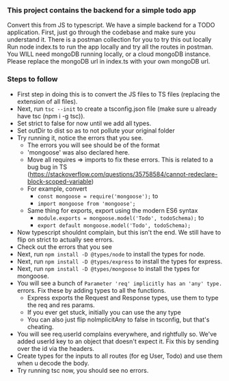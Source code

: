 ### This project contains the backend for a simple todo app
Convert this from JS to typescript.
We have a simple backend for a TODO application.
First, just go through the codebase and make sure you understand it. There is a postman collection for you to try this out locally
Run node index.ts to run the app locally and try all the routes in postman.
You WILL need mongoDB running locally, or a cloud mongoDB instance. Please replace the mongoDB url in index.ts with your own mongoDB url.

### Steps to follow
 - First step in doing this is to convert the JS files to TS files (replacing the extension of all files).
 - Next, run `tsc --init` to create a tsconfig.json file (make sure u already have tsc (npm i -g tsc)).
 - Set strict to false for now until we add all types.
 - Set outDir to dist so as to not pollute your original folder
 - Try running it, notice the errors that you see.
   - The errors you will see should be of the format 
   - 'mongoose' was also declared here.
   - Move all requires => imports to fix these errors. This is related to a bug bug in TS (https://stackoverflow.com/questions/35758584/cannot-redeclare-block-scoped-variable)
   - For example, convert
     - `const mongoose = require('mongoose');` to
     - `import mongoose from 'mongoose';`
   - Same thing for exports, export using the modern ES6 syntax
     - `module.exports = mongoose.model('Todo', todoSchema);` to
     - `export default mongoose.model('Todo', todoSchema);`
 - Now typescript shouldnt complain, but this isn't the end. We still have to flip on strict to actually see errors.
 - Check out the errors that you see
 - Next, run `npm install -D @types/node` to install the types for node.
 - Next, run `npm install -D @types/express` to install the types for express.
 - Next, run `npm install -D @types/mongoose` to install the types for mongoose.
 - You will see a bunch of `Parameter 'req' implicitly has an 'any' type.` errors. Fix these by adding types to all the functions.
   - Express exports the Request and Response types, use them to type the req and res params.
   - If you ever get stuck, initially you can use the any type
   - You can also just flip noImplicitAny to false in tsconfig, but that's cheating.
 - You will see req.userId complains everywhere, and rightfully so. We've added userId key to an object that doesn't expect it. Fix this by sending over the id via the headers.
 - Create types for the inputs to all routes (for eg User, Todo) and use them when u decode the body.
 - Try running tsc now, you should see no errors. 
